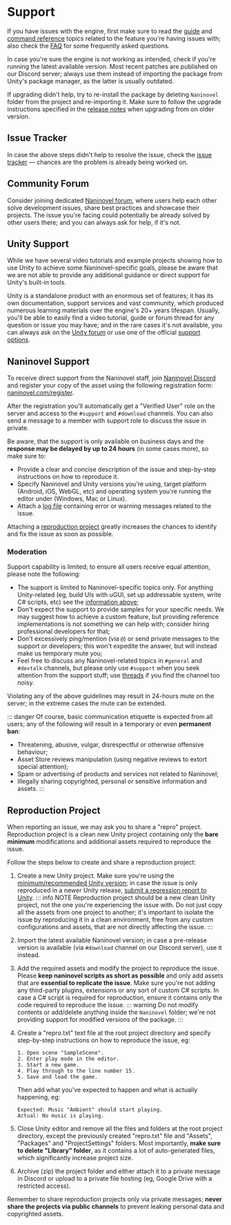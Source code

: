 # Support

If you have issues with the engine, first make sure to read the [guide](/guide/) and [command reference](/api/) topics related to the feature you're having issues with; also check the [FAQ](/faq/) for some frequently asked questions.

In case you're sure the engine is not working as intended, check if you're running the latest available version. Most recent patches are published on our Discord server; always use them instead of importing the package from Unity's package manager, as the latter is usually outdated.

If upgrading didn't help, try to re-install the package by deleting `Naninovel` folder from the project and re-importing it. Make sure to follow the upgrade instructions specified in the [release notes](/releases) when upgrading from on older version.

## Issue Tracker

In case the above steps didn't help to resolve the issue, check the [issue tracker](https://github.com/naninovel/docs/issues?q=is%3Aissue+label%3Abug) — chances are the problem is already being worked on.

## Community Forum

Consider joining dedicated [Naninovel forum](https://forum.naninovel.com), where users help each other solve development issues, share best practices and showcase their projects. The issue you're facing could potentially be already solved by other users there; and you can always ask for help, if it's not.

## Unity Support

While we have several video tutorials and example projects showing how to use Unity to achieve some Naninovel-specific goals, please be aware that we are not able to provide any additional guidance or direct support for Unity's built-in tools.

Unity is a standalone product with an enormous set of features; it has its own documentation, support services and vast community, which produced numerous learning materials over the engine's 20+ years lifespan. Usually, you'll be able to easily find a video tutorial, guide or forum thread for any question or issue you may have; and in the rare cases it's not available, you can always ask on the [Unity forum](https://discussions.unity.com) or use one of the official [support options](https://unity.com/support-services).

## Naninovel Support

To receive direct support from the Naninovel staff, join [Naninovel Discord](https://discord.gg/BfkNqem) and register your copy of the asset using the following registration form: [naninovel.com/register](https://naninovel.com/register/).

After the registration you'll automatically get a "Verified User" role on the server and access to the `#support` and `#download` channels. You can also send a message to a member with support role to discuss the issue in private.

Be aware, that the support is only available on business days and the **response may be delayed by up to 24 hours** (in some cases more), so make sure to:
- Provide a clear and concise description of the issue and step-by-step instructions on how to reproduce it.
- Specify Naninovel and Unity versions you're using, target platform (Android, iOS, WebGL, etc) and operating system you're running the editor under (Windows, Mac or Linux).
- Attach a [log file](https://docs.unity3d.com/Manual/LogFiles.html) containing error or warning messages related to the issue.

Attaching a [reproduction project](/support/#reproduction-project) greatly increases the chances to identify and fix the issue as soon as possible.

### Moderation

Support capability is limited; to ensure all users receive equal attention, please note the following:

- The support is limited to Naninovel-specific topics only. For anything Unity-related (eg, build UIs with uGUI, set up addressable system, write C# scripts, etc) see the [information above](/support/#unity-support);
- Don't expect the support to provide samples for your specific needs. We may suggest how to achieve a custom feature, but providing reference implementations is not something we can help with; consider hiring professional developers for that;
- Don't excessively ping/mention (via `@`) or send private messages to the support or developers; this won't expedite the answer, but will instead make us temporary mute you;
- Feel free to discuss any Naninovel-related topics in `#general` and `#devtalk` channels, but please only use `#support` when you seek attention from the support stuff; use [threads](https://support.discord.com/hc/en-us/articles/4403205878423-Threads-FAQ) if you find the channel too noisy.

Violating any of the above guidelines may result in 24-hours mute on the server; in the extreme cases the mute can be extended.

::: danger
Of course, basic communication etiquette is expected from all users; any of the following will result in a temporary or even **permanent ban**:
- Threatening, abusive, vulgar, disrespectful or otherwise offensive behaviour;
- Asset Store reviews manipulation (using negative reviews to extort special attention);
- Spam or advertising of products and services not related to Naninovel;
- Illegally sharing copyrighted, personal or sensitive information and assets.
:::

## Reproduction Project

When reporting an issue, we may ask you to share a "repro" project. Reproduction project is a clean new Unity project containing only the **bare minimum** modifications and additional assets required to reproduce the issue.

Follow the steps below to create and share a reproduction project:

1. Create a new Unity project. Make sure you're using the [minimum/recommended Unity version](/guide/compatibility#unity-version); in case the issue is only reproduced in a newer Unity release, [submit a regression report to Unity](https://unity3d.com/unity/qa/bug-reporting).
   ::: info NOTE
   Reproduction project should be a new clean Unity project, not the one you're experiencing the issue with. Do not just copy all the assets from one project to another; it's important to isolate the issue by reproducing it in a clean environment, free from any custom configurations and assets, that are not directly affecting the issue.
   :::
2. Import the latest available Naninovel version; in case a pre-release version is available (via `#download` channel on our Discord server), use it instead.
3. Add the required assets and modify the project to reproduce the issue. Please **keep naninovel scripts as short as possible** and only add assets that are **essential to replicate the issue**. Make sure you're not adding any third-party plugins, extensions or any sort of custom C# scripts. In case a C# script is required for reproduction, ensure it contains only the code required to reproduce the issue.
   ::: warning
   Do not modify contents or add/delete anything inside the `Naninovel` folder; we're not providing support for modified versions of the package.
   :::
4. Create a "repro.txt" text file at the root project directory and specify step-by-step instructions on how to reproduce the issue, eg:

    ```
    1. Open scene "SampleScene".
    2. Enter play mode in the editor.
    3. Start a new game.
    4. Play through to the line number 15.
    5. Save and load the game.
    ```

   Then add what you've expected to happen and what is actually happening, eg:

    ```
    Expected: Music "Ambient" should start playing.
    Actual: No music is playing.
    ```

5. Close Unity editor and remove all the files and folders at the root project directory, except the previously created "repro.txt" file and "Assets", "Packages" and "ProjectSettings" folders. Most importantly, **make sure to delete "Library" folder**, as it contains a lot of auto-generated files, which significantly increase project size.
6. Archive (zip) the project folder and either attach it to a private message in Discord or upload to a private file hosting (eg, Google Drive with a restricted access).

Remember to share reproduction projects only via private messages; **never share the projects via public channels** to prevent leaking personal data and copyrighted assets.
